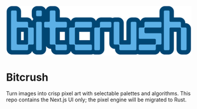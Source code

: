 ![Bitcrush Logo](/src/assets/bitcrush.png)

# Bitcrush

Turn images into crisp pixel art with selectable palettes and algorithms. This repo contains the Next.js UI only; the pixel engine will be migrated to Rust.